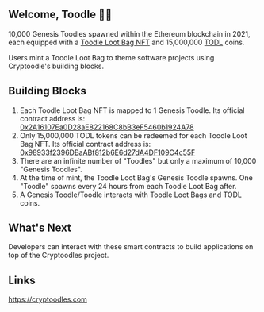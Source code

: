 ## Welcome, Toodle 🐶🤖
10,000 Genesis Toodles spawned within the Ethereum blockchain in 2021, each equipped with a [Toodle Loot Bag NFT](https://etherscan.io/token/0x2A16107Ea0D28aE822168C8bB3eF5460b1924A78) and 15,000,000 [TODL](https://etherscan.io/token/0x98933f2396DBaABf812b6E6d27dA4DF109C4c55F) coins.

Users mint a Toodle Loot Bag to theme software projects using Cryptoodle's building blocks.

## Building Blocks
1. Each Toodle Loot Bag NFT is mapped to 1 Genesis Toodle. Its official contract address is: [0x2A16107Ea0D28aE822168C8bB3eF5460b1924A78](https://etherscan.io/token/0x2A16107Ea0D28aE822168C8bB3eF5460b1924A78)
2. Only 15,000,000 TODL tokens can be redeemed for each Toodle Loot Bag NFT. Its official contract address is: [0x98933f2396DBaABf812b6E6d27dA4DF109C4c55F](https://etherscan.io/token/0x98933f2396DBaABf812b6E6d27dA4DF109C4c55F)
3. There are an infinite number of "Toodles" but only a maximum of 10,000 "Genesis Toodles".
4. At the time of mint, the Toodle Loot Bag's Genesis Toodle spawns. One "Toodle" spawns every 24 hours from each Toodle Loot Bag after.
5. A Genesis Toodle/Toodle interacts with Toodle Loot Bags and TODL coins.

## What's Next
Developers can interact with these smart contracts to build applications on top of the Cryptoodles project.

## Links
https://cryptoodles.com

<!--
**cryptoodles/cryptoodles** is a ✨ _special_ ✨ repository because its `README.md` (this file) appears on your GitHub profile.

Here are some ideas to get you started:

- 🔭 I’m currently working on ...
- 🌱 I’m currently learning ...
- 👯 I’m looking to collaborate on ...
- 🤔 I’m looking for help with ...
- 💬 Ask me about ...
- 📫 How to reach me: ...
- 😄 Pronouns: ...
- ⚡ Fun fact: ...
-->
